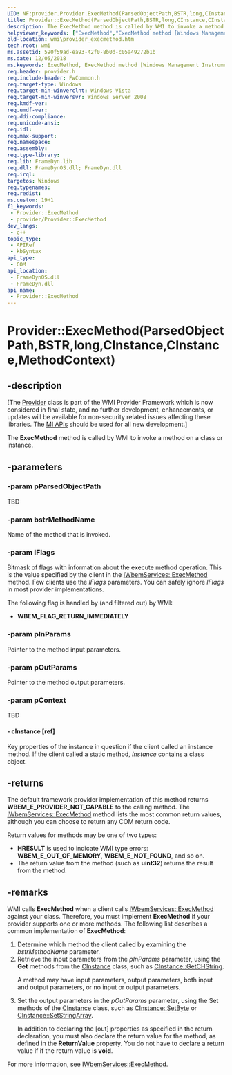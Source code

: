 ```yaml
---
UID: NF:provider.Provider.ExecMethod(ParsedObjectPath,BSTR,long,CInstance,CInstance,MethodContext)
title: Provider::ExecMethod(ParsedObjectPath,BSTR,long,CInstance,CInstance,MethodContext) (provider.h)
description: The ExecMethod method is called by WMI to invoke a method on a class or instance.
helpviewer_keywords: ["ExecMethod","ExecMethod method [Windows Management Instrumentation]","ExecMethod method [Windows Management Instrumentation]","Provider interface","Provider interface [Windows Management Instrumentation]","ExecMethod method","Provider.ExecMethod","Provider.ExecMethod(ParsedObjectPath","BSTR","long","CInstance","CInstance","MethodContext)","Provider::ExecMethod","Provider::ExecMethod(ParsedObjectPath","BSTR","long","CInstance","CInstance","MethodContext)","_hmm_provider_execmethod","provider/Provider::ExecMethod","wmi.provider_execmethod"]
old-location: wmi\provider_execmethod.htm
tech.root: wmi
ms.assetid: 590f59ad-ea93-42f0-8b0d-c05a49272b1b
ms.date: 12/05/2018
ms.keywords: ExecMethod, ExecMethod method [Windows Management Instrumentation], ExecMethod method [Windows Management Instrumentation],Provider interface, Provider interface [Windows Management Instrumentation],ExecMethod method, Provider.ExecMethod, Provider.ExecMethod(ParsedObjectPath,BSTR,long,CInstance,CInstance,MethodContext), Provider::ExecMethod, Provider::ExecMethod(ParsedObjectPath,BSTR,long,CInstance,CInstance,MethodContext), _hmm_provider_execmethod, provider/Provider::ExecMethod, wmi.provider_execmethod
req.header: provider.h
req.include-header: FwCommon.h
req.target-type: Windows
req.target-min-winverclnt: Windows Vista
req.target-min-winversvr: Windows Server 2008
req.kmdf-ver: 
req.umdf-ver: 
req.ddi-compliance: 
req.unicode-ansi: 
req.idl: 
req.max-support: 
req.namespace: 
req.assembly: 
req.type-library: 
req.lib: FrameDyn.lib
req.dll: FrameDynOS.dll; FrameDyn.dll
req.irql: 
targetos: Windows
req.typenames: 
req.redist: 
ms.custom: 19H1
f1_keywords:
 - Provider::ExecMethod
 - provider/Provider::ExecMethod
dev_langs:
 - c++
topic_type:
 - APIRef
 - kbSyntax
api_type:
 - COM
api_location:
 - FrameDynOS.dll
 - FrameDyn.dll
api_name:
 - Provider::ExecMethod
---
```


# Provider::ExecMethod(ParsedObjectPath,BSTR,long,CInstance,CInstance,MethodContext)


## -description

<p class="CCE_Message">[The <a href="/windows/desktop/api/provider/nl-provider-provider">Provider</a> class 
    is part of the WMI Provider Framework which is now considered in final state, and no further development, 
    enhancements, or updates will be available for non-security related issues affecting these libraries. The 
    <a href="/previous-versions/windows/desktop/wmi_v2/windows-management-infrastructure">MI APIs</a> should be used for all new 
    development.]

The <b>ExecMethod</b> method is called by WMI to invoke a method on a class or instance.

## -parameters

### -param pParsedObjectPath

TBD

### -param bstrMethodName

Name of the method that is invoked.

### -param lFlags

Bitmask of flags with information about the execute method operation. This is the value specified by the client in the <a href="/windows/desktop/api/wbemcli/nf-wbemcli-iwbemservices-execmethod">IWbemServices::ExecMethod</a> method. Few clients use the <i>lFlags</i> parameters. You can safely ignore <i>lFlags</i> in most provider implementations.

The following flag is handled by (and filtered out) by WMI:

<ul>
<li><b>WBEM_FLAG_RETURN_IMMEDIATELY</b></li>
</ul>

### -param pInParams

Pointer to the method input parameters.

### -param pOutParams

Pointer to the method output parameters.

### -param pContext

TBD




#### - cInstance [ref]

Key properties of the instance in question if the client called an instance method. If the client called a static method, <i>Instance</i> contains a class object.

## -returns

The default framework provider implementation of this method returns <b>WBEM_E_PROVIDER_NOT_CAPABLE</b> to the calling method. The <a href="/windows/desktop/api/wbemcli/nf-wbemcli-iwbemservices-execmethod">IWbemServices::ExecMethod</a> method lists the most common return values, although you can choose to return any COM return code.

Return values for methods may be one of two types:

<ul>
<li><b>HRESULT</b> is used to indicate WMI type errors: <b>WBEM_E_OUT_OF_MEMORY</b>, <b>WBEM_E_NOT_FOUND</b>, and so on.</li>
<li>The return value from the method (such as <b>uint32</b>) returns the result from the method.</li>
</ul>

## -remarks

WMI calls <b>ExecMethod</b> when a client calls <a href="/windows/desktop/api/wbemcli/nf-wbemcli-iwbemservices-execmethod">IWbemServices::ExecMethod</a> against your class. Therefore, you must implement <b>ExecMethod</b> if your provider supports one or more methods. The following list describes a common implementation of <b>ExecMethod</b>:

<ol>
<li>Determine which method the client called by examining the <i>bstrMethodName</i> parameter.</li>
<li>
Retrieve the input parameters from the <i>pInParams</i> parameter, using the <b>Get</b> methods from the <a href="/windows/desktop/api/instance/nl-instance-cinstance">CInstance</a> class, such as <a href="/windows/desktop/api/instance/nf-instance-cinstance-getchstring">CInstance::GetCHString</a>.

A method may have input parameters, output parameters, both input and output parameters, or no input or output parameters.

</li>
<li>
Set the output parameters in the <i>pOutParams</i> parameter, using the Set methods of the <a href="/windows/desktop/api/instance/nl-instance-cinstance">CInstance</a> class, such as <a href="/windows/desktop/api/instance/nf-instance-cinstance-setbyte">CInstance::SetByte</a> or <a href="/windows/desktop/api/instance/nf-instance-cinstance-setstringarray">CInstance::SetStringArray</a>.

In addition to declaring the [out] properties as specified in the return declaration, you must also declare the return value for the method, as defined in the <b>ReturnValue</b> property. You do not have to declare a return value if if the return value is <b>void</b>.

</li>
</ol>
For more information, see <a href="/windows/desktop/api/wbemcli/nf-wbemcli-iwbemservices-execmethod">IWbemServices::ExecMethod</a>.

